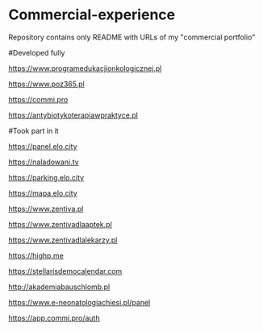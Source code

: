# Commercial-experience
Repository contains only README with URLs of my "commercial portfolio"

#Developed fully 

https://www.programedukacjionkologicznej.pl

https://www.poz365.pl

https://commi.pro

https://antybiotykoterapiawpraktyce.pl

#Took part in it

https://panel.elo.city

https://naladowani.tv

https://parking.elo.city

https://mapa.elo.city

https://www.zentiva.pl

https://www.zentivadlaaptek.pl

https://www.zentivadlalekarzy.pl

https://highp.me

https://stellarisdemocalendar.com

http://akademiabauschlomb.pl

https://www.e-neonatologiachiesi.pl/panel

https://app.commi.pro/auth

